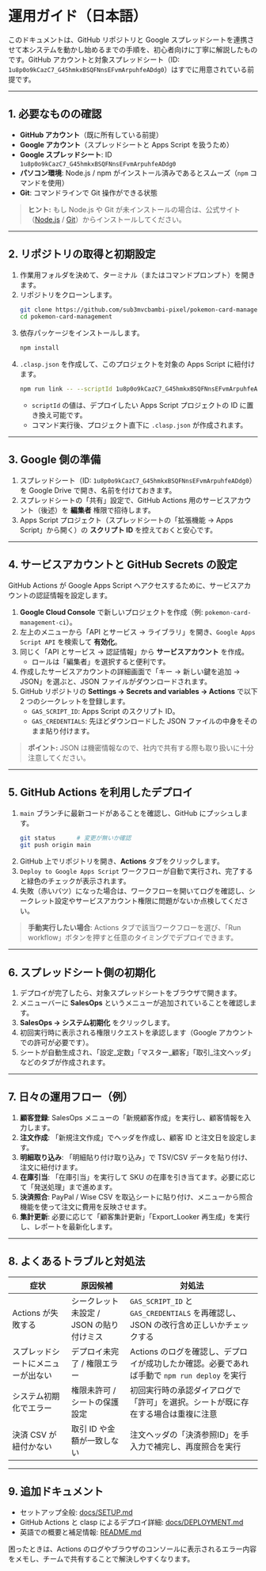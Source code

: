 # 運用ガイド（日本語）

このドキュメントは、GitHub リポジトリと Google スプレッドシートを連携させて本システムを動かし始めるまでの手順を、初心者向けに丁寧に解説したものです。GitHub アカウントと対象スプレッドシート（ID: `1u8p0o9kCazC7_G45hmkxBSQFNnsEFvmArpuhfeADdg0`）はすでに用意されている前提です。

---

## 1. 必要なものの確認

- **GitHub アカウント**（既に所有している前提）
- **Google アカウント**（スプレッドシートと Apps Script を扱うため）
- **Google スプレッドシート**: ID `1u8p0o9kCazC7_G45hmkxBSQFNnsEFvmArpuhfeADdg0`
- **パソコン環境**: Node.js / npm がインストール済みであるとスムーズ（`npm` コマンドを使用）
- **Git**: コマンドラインで Git 操作ができる状態

> **ヒント:** もし Node.js や Git が未インストールの場合は、公式サイト（[Node.js](https://nodejs.org/ja) / [Git](https://git-scm.com/downloads)）からインストールしてください。

---

## 2. リポジトリの取得と初期設定

1. 作業用フォルダを決めて、ターミナル（またはコマンドプロンプト）を開きます。
2. リポジトリをクローンします。
   ```bash
   git clone https://github.com/sub3mvcbambi-pixel/pokemon-card-management.git
   cd pokemon-card-management
   ```
3. 依存パッケージをインストールします。
   ```bash
   npm install
   ```
4. `.clasp.json` を作成して、このプロジェクトを対象の Apps Script に紐付けます。
   ```bash
   npm run link -- --scriptId 1u8p0o9kCazC7_G45hmkxBSQFNnsEFvmArpuhfeADdg0
   ```
   - `scriptId` の値は、デプロイしたい Apps Script プロジェクトの ID に置き換え可能です。
   - コマンド実行後、プロジェクト直下に `.clasp.json` が作成されます。

---

## 3. Google 側の準備

1. スプレッドシート（ID: `1u8p0o9kCazC7_G45hmkxBSQFNnsEFvmArpuhfeADdg0`）を Google Drive で開き、名前を付けておきます。
2. スプレッドシートの「共有」設定で、GitHub Actions 用のサービスアカウント（後述）を **編集者** 権限で招待します。
3. Apps Script プロジェクト（スプレッドシートの「拡張機能 → Apps Script」から開く）の **スクリプト ID** を控えておくと安心です。

---

## 4. サービスアカウントと GitHub Secrets の設定

GitHub Actions が Google Apps Script へアクセスするために、サービスアカウントの認証情報を設定します。

1. **Google Cloud Console** で新しいプロジェクトを作成（例: `pokemon-card-management-ci`）。
2. 左上のメニューから「API とサービス → ライブラリ」を開き、`Google Apps Script API` を検索して **有効化**。
3. 同じく「API とサービス → 認証情報」から **サービスアカウント** を作成。
   - ロールは「編集者」を選択すると便利です。
4. 作成したサービスアカウントの詳細画面で「キー → 新しい鍵を追加 → JSON」を選ぶと、JSON ファイルがダウンロードされます。
5. GitHub リポジトリの **Settings → Secrets and variables → Actions** で以下 2 つのシークレットを登録します。
   - `GAS_SCRIPT_ID`: Apps Script のスクリプト ID。
   - `GAS_CREDENTIALS`: 先ほどダウンロードした JSON ファイルの中身をそのまま貼り付けます。

> **ポイント:** JSON は機密情報なので、社内で共有する際も取り扱いに十分注意してください。

---

## 5. GitHub Actions を利用したデプロイ

1. `main` ブランチに最新コードがあることを確認し、GitHub にプッシュします。
   ```bash
   git status      # 変更が無いか確認
   git push origin main
   ```
2. GitHub 上でリポジトリを開き、**Actions** タブをクリックします。
3. `Deploy to Google Apps Script` ワークフローが自動で実行され、完了すると緑色のチェックが表示されます。
4. 失敗（赤いバツ）になった場合は、ワークフローを開いてログを確認し、シークレット設定やサービスアカウント権限に問題がないか点検してください。

> **手動実行したい場合**: Actions タブで該当ワークフローを選び、「Run workflow」ボタンを押すと任意のタイミングでデプロイできます。

---

## 6. スプレッドシート側の初期化

1. デプロイが完了したら、対象スプレッドシートをブラウザで開きます。
2. メニューバーに **SalesOps** というメニューが追加されていることを確認します。
3. **SalesOps → システム初期化** をクリックします。
4. 初回実行時に表示される権限リクエストを承認します（Google アカウントでの許可が必要です）。
5. シートが自動生成され、「設定_定数」「マスター_顧客」「取引_注文ヘッダ」などのタブが作成されます。

---

## 7. 日々の運用フロー（例）

1. **顧客登録**: SalesOps メニューの「新規顧客作成」を実行し、顧客情報を入力します。
2. **注文作成**: 「新規注文作成」でヘッダを作成し、顧客 ID と注文日を設定します。
3. **明細取り込み**: 「明細貼り付け取り込み」で TSV/CSV データを貼り付け、注文に紐付けます。
4. **在庫引当**: 「在庫引当」を実行して SKU の在庫を引き当てます。必要に応じて「発送処理」まで進めます。
5. **決済照合**: PayPal / Wise CSV を取込シートに貼り付け、メニューから照合機能を使って注文に費用を反映させます。
6. **集計更新**: 必要に応じて「顧客集計更新」「Export_Looker 再生成」を実行し、レポートを最新化します。

---

## 8. よくあるトラブルと対処法

| 症状 | 原因候補 | 対処法 |
| ---- | -------- | ------ |
| Actions が失敗する | シークレット未設定 / JSON の貼り付けミス | `GAS_SCRIPT_ID` と `GAS_CREDENTIALS` を再確認し、JSON の改行含め正しいかチェックする |
| スプレッドシートにメニューが出ない | デプロイ未完了 / 権限エラー | Actions のログを確認し、デプロイが成功したか確認。必要であれば手動で `npm run deploy` を実行 |
| システム初期化でエラー | 権限未許可 / シートの保護設定 | 初回実行時の承認ダイアログで「許可」を選択。シートが既に存在する場合は重複に注意 |
| 決済 CSV が紐付かない | 取引 ID や金額が一致しない | 注文ヘッダの「決済参照ID」を手入力で補完し、再度照合を実行 |

---

## 9. 追加ドキュメント

- セットアップ全般: [docs/SETUP.md](SETUP.md)
- GitHub Actions と clasp によるデプロイ詳細: [docs/DEPLOYMENT.md](DEPLOYMENT.md)
- 英語での概要と補足情報: [README.md](../README.md)

困ったときは、Actions のログやブラウザのコンソールに表示されるエラー内容をメモし、チームで共有することで解決しやすくなります。